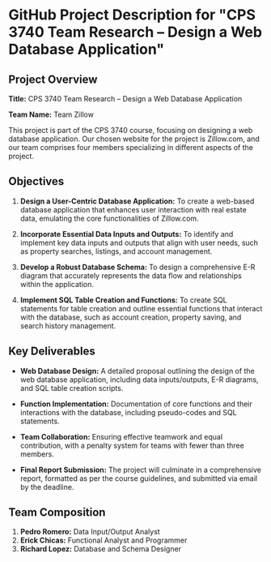 # GitHub Project Description for "CPS 3740 Team Research – Design a Web Database Application"

## Project Overview

**Title:** CPS 3740 Team Research – Design a Web Database Application

**Team Name:** Team Zillow

This project is part of the CPS 3740 course, focusing on designing a web database application. Our chosen website for the project is Zillow.com, and our team comprises four members specializing in different aspects of the project.

## Objectives

1. **Design a User-Centric Database Application:** To create a web-based database application that enhances user interaction with real estate data, emulating the core functionalities of Zillow.com.

2. **Incorporate Essential Data Inputs and Outputs:** To identify and implement key data inputs and outputs that align with user needs, such as property searches, listings, and account management.

3. **Develop a Robust Database Schema:** To design a comprehensive E-R diagram that accurately represents the data flow and relationships within the application.

4. **Implement SQL Table Creation and Functions:** To create SQL statements for table creation and outline essential functions that interact with the database, such as account creation, property saving, and search history management.

## Key Deliverables

- **Web Database Design:** A detailed proposal outlining the design of the web database application, including data inputs/outputs, E-R diagrams, and SQL table creation scripts.
  
- **Function Implementation:** Documentation of core functions and their interactions with the database, including pseudo-codes and SQL statements.

- **Team Collaboration:** Ensuring effective teamwork and equal contribution, with a penalty system for teams with fewer than three members.

- **Final Report Submission:** The project will culminate in a comprehensive report, formatted as per the course guidelines, and submitted via email by the deadline.

## Team Composition

1. **Pedro Romero:** Data Input/Output Analyst
2. **Erick Chicas:** Functional Analyst and Programmer
3. **Richard Lopez:** Database and Schema Designer

